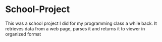 # School-Project
This was a school project I did for my programming class a while back.
It retrieves data from a web page, parses it and returns it to viewer in organized format
